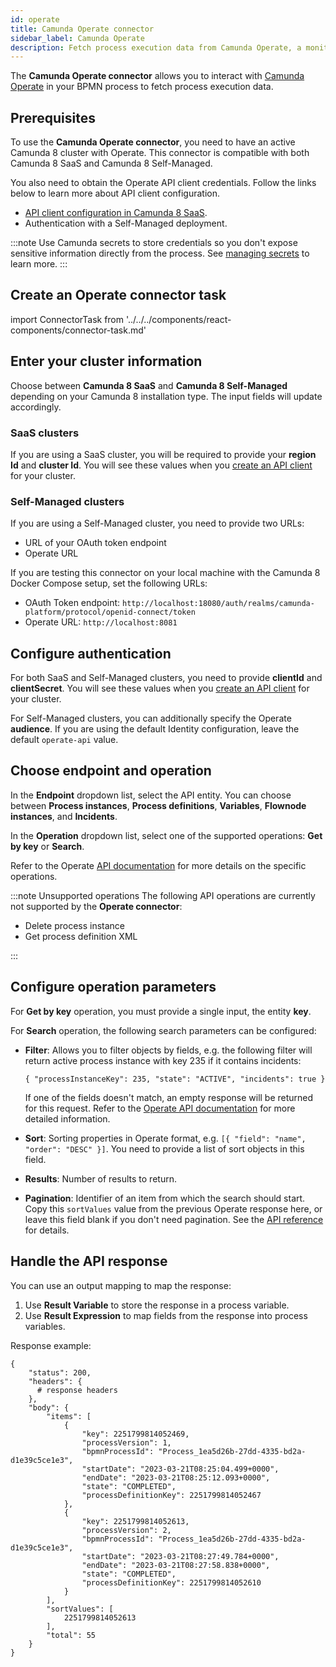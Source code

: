 ```yaml
---
id: operate
title: Camunda Operate connector
sidebar_label: Camunda Operate
description: Fetch process execution data from Camunda Operate, a monitoring solution for Camunda 8.
---
```


The **Camunda Operate connector** allows you to interact with [Camunda Operate](https://camunda.com/platform/operate/) in your BPMN process to fetch process execution data.

## Prerequisites

To use the **Camunda Operate connector**, you need to have an active Camunda 8 cluster with Operate.
This connector is compatible with both Camunda 8 SaaS and Camunda 8 Self-Managed.

You also need to obtain the Operate API client credentials. Follow the links below to learn more about API client configuration.

- [API client configuration in Camunda 8 SaaS](/components/console/manage-clusters/manage-api-clients.md).
- Authentication with a Self-Managed deployment.

:::note
Use Camunda secrets to store credentials so you don't expose sensitive information directly from the process. See [managing secrets](/components/console/manage-clusters/manage-secrets.md) to learn more.
:::

## Create an Operate connector task

import ConnectorTask from '../../../components/react-components/connector-task.md'

<ConnectorTask/>

## Enter your cluster information

Choose between **Camunda 8 SaaS** and **Camunda 8 Self-Managed** depending on your Camunda 8 installation type. The input fields will update accordingly.

### SaaS clusters

If you are using a SaaS cluster, you will be required to provide your **region Id** and **cluster Id**. You will see these values when you [create an API client](/components/console/manage-clusters/setup-client-connection-credentials.md) for your cluster.

### Self-Managed clusters

If you are using a Self-Managed cluster, you need to provide two URLs:

- URL of your OAuth token endpoint
- Operate URL

If you are testing this connector on your local machine with the Camunda 8 Docker Compose setup, set the following URLs:

- OAuth Token endpoint: `http://localhost:18080/auth/realms/camunda-platform/protocol/openid-connect/token`
- Operate URL: `http://localhost:8081`

## Configure authentication

For both SaaS and Self-Managed clusters, you need to provide **clientId** and **clientSecret**.
You will see these values when you [create an API client](/components/console/manage-clusters/setup-client-connection-credentials.md) for your cluster.

For Self-Managed clusters, you can additionally specify the Operate **audience**.
If you are using the default Identity configuration, leave the default `operate-api` value.

## Choose endpoint and operation

In the **Endpoint** dropdown list, select the API entity. You can choose between **Process instances**, **Process definitions**, **Variables**, **Flownode instances**, and **Incidents**.

In the **Operation** dropdown list, select one of the supported operations: **Get by key** or **Search**.

Refer to the Operate [API documentation](/apis-tools/operate-api/overview.md) for more details on the specific operations.

:::note Unsupported operations
The following API operations are currently not supported by the **Operate connector**:

- Delete process instance
- Get process definition XML

:::

## Configure operation parameters

For **Get by key** operation, you must provide a single input, the entity **key**.

For **Search** operation, the following search parameters can be configured:

- **Filter**: Allows you to filter objects by fields, e.g. the following filter will return active process instance with key 235 if it contains incidents:

  `{ "processInstanceKey": 235, "state": "ACTIVE", "incidents": true }`

  If one of the fields doesn't match, an empty response will be returned for this request. Refer to the [Operate API documentation](/apis-tools/operate-api/overview.md#filter) for more detailed information.

- **Sort**: Sorting properties in Operate format, e.g. `[{ "field": "name", "order": "DESC" }]`. You need to provide a list of sort objects in this field.
- **Results**: Number of results to return.
- **Pagination**: Identifier of an item from which the search should start. Copy this `sortValues` value from the previous Operate response here, or leave this field blank if you don't need pagination. See the [API reference](/apis-tools/operate-api/overview.md#pagination) for details.

## Handle the API response

You can use an output mapping to map the response:

1. Use **Result Variable** to store the response in a process variable.
2. Use **Result Expression** to map fields from the response into process variables.

Response example:

```
{
    "status": 200,
    "headers": {
      # response headers
    },
    "body": {
        "items": [
            {
                "key": 2251799814052469,
                "processVersion": 1,
                "bpmnProcessId": "Process_1ea5d26b-27dd-4335-bd2a-d1e39c5ce1e3",
                "startDate": "2023-03-21T08:25:04.499+0000",
                "endDate": "2023-03-21T08:25:12.093+0000",
                "state": "COMPLETED",
                "processDefinitionKey": 2251799814052467
            },
            {
                "key": 2251799814052613,
                "processVersion": 2,
                "bpmnProcessId": "Process_1ea5d26b-27dd-4335-bd2a-d1e39c5ce1e3",
                "startDate": "2023-03-21T08:27:49.784+0000",
                "endDate": "2023-03-21T08:27:58.838+0000",
                "state": "COMPLETED",
                "processDefinitionKey": 2251799814052610
            }
        ],
        "sortValues": [
            2251799814052613
        ],
        "total": 55
    }
}
```
